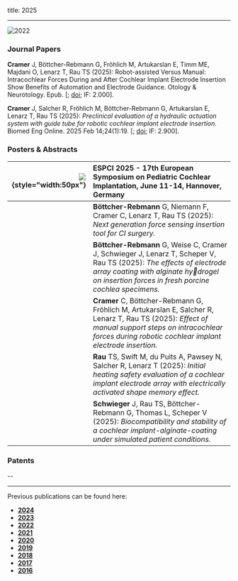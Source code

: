 title: 2025 
- - -
![2022](BannerPaper2025.jpg)

### Journal Papers

<!-- Aufbau eines Eintrags in der Rubrik "Journal Papers" -->
<!-- Grafical Abstract einfügen mittels: ![GraficalAbstract](FileName.jpg){style="width:400px; float:left; margin-right:1em"} - Die Grafik muss dafür als Datei FilneName.jpg im Ordner /cas/publications/ gespeichert sein. Über den Wert width:400px kann die Breite noch angepasst werden, so dass es mit dem umfließenden Text gut aussieht. -->
<!-- Stern-Icon einfügen mittels: <span class="glyphicon glyphicon-star" aria-hidden="true"></span> -->
<!-- Autorenliste; Titel des Artikels kursiv durch vorangestellste und nachfolgend Unterstriche -->
<!-- in eckigen Klammern \[ und \] folgen dann Links auf den Volltext und die DOI sowie den Impact-Faktor, falls vorhanden: -->
<!-- \[[<span class="glyphicon glyphicon-file" aria-hidden="true"></span>](https://www.LinkAufVolltext.pdf) bzw. [<span class="glyphicon glyphicon-link" aria-hidden="true"></span> doi](https://www.LinkAufDOI); IF: 3.239\] -->

<span class="glyphicon glyphicon-star" aria-hidden="true"></span>
**Cramer** J, Böttcher-Rebmann G, Fröhlich M, Artukarslan E, Timm ME, Majdani O, Lenarz T, Rau TS (2025): Robot-assisted Versus Manual: Intracochlear Forces During and After Cochlear Implant Electrode Insertion Show Benefits of Automation and Electrode Guidance. Otology & Neurotology. Epub. \[[<span class="glyphicon glyphicon-file" aria-hidden="true"></span>](https://pdfs.journals.lww.com/otology-neurotology/9900/robot_assisted_versus_manual__intracochlear_forces.910.pdf); [<span class="glyphicon glyphicon-link" aria-hidden="true"></span> doi](https://doi.org/10.1097/mao.0000000000004636); IF: 2.000\].

<span class="glyphicon glyphicon-star" aria-hidden="true"></span>
**Cramer** J, Salcher R, Fröhlich M, Böttcher-Rebmann G, Artukarslan E, Lenarz T, Rau TS (2025): _Preclinical evaluation of a hydraulic actuation system with guide tube for robotic cochlear implant electrode insertion._ Biomed Eng Online. 2025 Feb 14;24(1):19. \[[<span class="glyphicon glyphicon-file" aria-hidden="true"></span>](https://biomedical-engineering-online.biomedcentral.com/counter/pdf/10.1186/s12938-025-01338-z.pdf); [<span class="glyphicon glyphicon-link" aria-hidden="true"></span> doi](https://doi.org/10.1186/s12938-025-01338-z); IF: 2.900\]. 



### Posters & Abstracts

| ![](EmptyLogo50px.jpg){style="width:50px"} | ESPCI 2025 - 17th European Symposium on Pediatric Cochlear Implantation, June 11-14, Hannover, Germany | 
|-:|:------|
|  | **Böttcher-Rebmann** G, Niemann F, Cramer C, Lenarz T, Rau TS (2025): _Next generation force sensing insertion tool for CI surgery._ |
|  | **Böttcher-Rebmann** G, Weise C, Cramer J, Schwieger J, Lenarz T, Scheper V, Rau TS (2025): _The effects of electrode array coating with alginate hydrogel on insertion forces in fresh porcine cochlea specimens._ |
|  | **Cramer** C, Böttcher-Rebmann G, Fröhlich M, Artukarslan E, Salcher R, Lenarz T, Rau TS (2025): _Effect of manual support steps on intracochlear forces during robotic cochlear implant electrode insertion._ |
|  | **Rau** TS, Swift M, du Puits A, Pawsey N, Salcher R, Lenarz T (2025): _Initial heating safety evaluation of a cochlear implant electrode array with electrically activated shape memory effect._ |
|  | **Schwieger** J, Rau TS, Böttcher-Rebmann G, Thomas L, Scheper V (2025): _Biocompatibility and stability of a cochlear implant-alginate-coating under simulated patient conditions._ |


### Patents
--

- - -

Previous publications can be found here:

* [**2024**](q2024.html)
* [**2023**](r2023.html)
* [**2022**](s2022.html)
* [**2021**](t2021.html)
* [**2020**](u2020.html)
* [**2019**](v2019.html)
* [**2018**](w2018.html)
* [**2017**](x2017.html)
* [**2016**](y2016.html)
